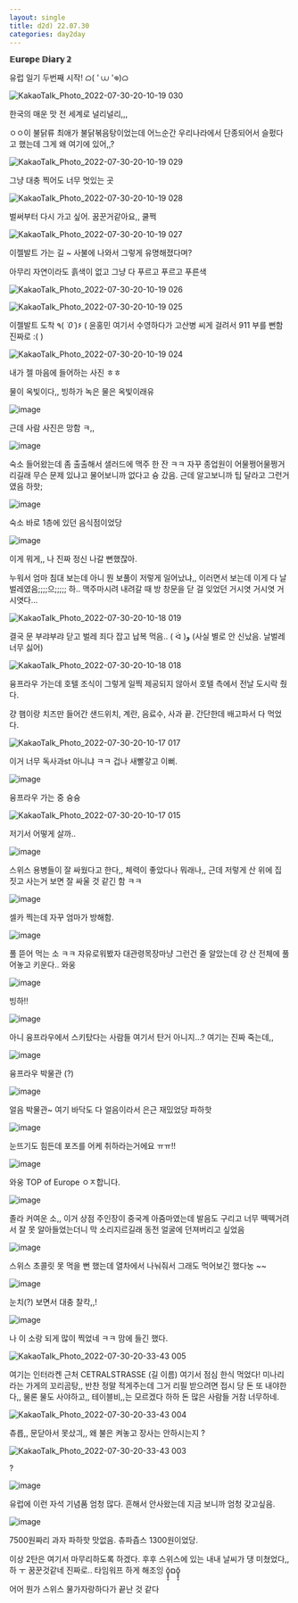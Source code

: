 ```yaml
---
layout: single
title: d2d) 22.07.30
categories: day2day
---
```


__𝔼𝕦𝕣𝕠𝕡𝕖 𝔻𝕚𝕒𝕣𝕪 𝟚__

유럽 일기 두번째 시작! ᜊ( ' ⩊ '𖦹)ᜊ

![KakaoTalk_Photo_2022-07-30-20-10-19 030](https://user-images.githubusercontent.com/52832956/181908321-66606d49-83cc-422b-b9a8-717f3b2561b9.jpeg)

한국의 매운 맛 전 세계로 널리널리,,,

ㅇㅇ이 불닭류 최애가 불닭볶음탕이었는데 어느순간 우리나라에서 단종되어서 슬펐다고 했는데 그게 왜 여기에 있어,,?

![KakaoTalk_Photo_2022-07-30-20-10-19 029](https://user-images.githubusercontent.com/52832956/181908366-4ec7ea0d-6deb-42e3-8578-38326718a76c.jpeg)

그냥 대충 찍어도 너무 멋있는 곳

![KakaoTalk_Photo_2022-07-30-20-10-19 028](https://user-images.githubusercontent.com/52832956/181908374-a07d8196-94dd-437e-9a4f-547b36ddda71.jpeg)

벌써부터 다시 가고 싶어. 꿈꾼거같아요,, 쿨쩍

![KakaoTalk_Photo_2022-07-30-20-10-19 027](https://user-images.githubusercontent.com/52832956/181908392-d322b01b-cfe0-4f20-8428-481f91809f19.jpeg)

이젤발트 가는 길 ~ 사불에 나와서 그렇게 유명해졌다며?

아무리 자연이라도 흙색이 없고 그냥 다 푸르고 푸르고 푸른색

![KakaoTalk_Photo_2022-07-30-20-10-19 026](https://user-images.githubusercontent.com/52832956/181908441-2c3db441-8756-4c3b-850a-322a16094c51.jpeg)

![KakaoTalk_Photo_2022-07-30-20-10-19 025](https://user-images.githubusercontent.com/52832956/181908464-1b4c9e4c-3ce3-400b-98f2-db5ef6192374.jpeg)

이젤발트 도착 ٩( *˙0˙*)۶ ( 윤홍민 여기서 수영하다가 고산병 씨게 걸려서 911 부를 뻔함 진짜로 :( )

![KakaoTalk_Photo_2022-07-30-20-10-19 024](https://user-images.githubusercontent.com/52832956/181908465-3a6ffa7b-3d7d-42e4-8ec4-6acad0239f88.jpeg)

내가 젤 마음에 들어하는 사진 ㅎㅎ

물이 옥빛이다,, 빙하가 녹은 물은 옥빛이래유

![image](https://user-images.githubusercontent.com/52832956/181908485-3806d037-537b-48fc-a70c-026115c0590c.png)

근데 사람 사진은 망함 ㅋ,,

![image](https://user-images.githubusercontent.com/52832956/181908495-db469b4c-df59-4a12-9214-88be95ba5424.png)

숙소 들어왔는데 좀 출출해서 샐러드에 맥주 한 잔 ㅋㅋ 자꾸 종업원이 어물쩡어물쩡거리길래 무슨 문제 있냐고 물어보니까 없다고 슝 갔음. 근데 알고보니까 팁 달라고 그런거였음 하핫;

![image](https://user-images.githubusercontent.com/52832956/181908533-82d41472-db89-4b68-a7d5-061ad8c5062b.png)

숙소 바로 1층에 있던 음식점이었당

![image](https://user-images.githubusercontent.com/52832956/181908548-2fdef7e2-0b15-44f6-8a13-af966418d0f9.png)

이게 뭐게,, 나 진짜 정신 나갈 뻔했잖아.

누워서 엄마 침대 보는데 아니 뭔 보풀이 저렇게 일어났냐,, 이러면서 보는데 이게 다 날벌레였음;;;;으;;;;; 하.. 맥주마시려 내려갈 때 방 창문을 닫 걸 잊었던 거시엿 거시엿 거시엿다...

![KakaoTalk_Photo_2022-07-30-20-10-18 019](https://user-images.githubusercontent.com/52832956/181908592-fef276e1-b33a-41f8-acae-c5e91fdea93b.jpeg)

결국 문 부랴부랴 닫고 벌레 죄다 잡고 납복 먹음.. ( ᐛ )و (사실 별로 안 신났음. 날벌레 너무 싫어)

![KakaoTalk_Photo_2022-07-30-20-10-18 018](https://user-images.githubusercontent.com/52832956/181908635-0122a43a-1e86-442a-9ccf-f4c3eb3b7985.jpeg)

융프라우 가는데 호텔 조식이 그렇게 일찍 제공되지 않아서 호텔 측에서 전날 도시락 줬다.

걍 햄이랑 치즈만 들어간 샌드위치, 계란, 음료수, 사과 끝. 간단한데 배고파서 다 먹었다.

![KakaoTalk_Photo_2022-07-30-20-10-17 017](https://user-images.githubusercontent.com/52832956/181908671-05a9977e-22e2-4a47-a9e3-6bdf2a5382f3.jpeg)

이거 너무 독사과st 아니냐 ㅋㅋ 겁나 새빨갛고 이뻐.

![image](https://user-images.githubusercontent.com/52832956/181908695-217bfcda-eb02-4698-b0d4-1937af104916.png)

융프라우 가는 중 슝슝

![KakaoTalk_Photo_2022-07-30-20-10-17 015](https://user-images.githubusercontent.com/52832956/181908706-0a718424-d20c-458d-9128-8dc54f13b005.jpeg)

저기서 어떻게 살까..

![image](https://user-images.githubusercontent.com/52832956/181908716-9847b745-9c91-4eea-9d70-e2ac7624136b.png)

스위스 용병들이 잘 싸웠다고 한다,, 체력이 좋았다나 뭐래나,, 근데 저렇게 산 위에 집 짓고 사는거 보면 잘 싸울 것 같긴 함 ㅋㅋ

![image](https://user-images.githubusercontent.com/52832956/181908741-4723458b-bd8b-4ff2-9cbe-ac0d9d798e84.png)

셀카 찍는데 자꾸 엄마가 방해함.

![image](https://user-images.githubusercontent.com/52832956/181908748-8dbbc509-251b-43c5-9c67-d410bfbd2c63.png)

풀 뜯어 먹는 소 ㅋㅋ 자유로워봤자 대관령목장마냥 그런건 줄 알았는데 걍 산 전체에 풀어놓고 키운다.. 와웅

![image](https://user-images.githubusercontent.com/52832956/181908794-593d5d3e-9329-436d-8038-75e1a17dcbcd.png)

빙하!!

![image](https://user-images.githubusercontent.com/52832956/181908804-4f8202ca-886e-431a-a7f1-17c62e8b295d.png)

아니 융프라우에서 스키탔다는 사람들 여기서 탄거 아니지...? 여기는 진짜 죽는데,,

![image](https://user-images.githubusercontent.com/52832956/181908812-33234091-c796-489d-8f8b-4ff86223cfed.png)

융프라우 박물관 (?)

![image](https://user-images.githubusercontent.com/52832956/181908817-472932b3-200e-49c1-bdc9-da2fb3e9c853.png)

얼음 박물관~ 여기 바닥도 다 얼음이라서 은근 재밌었당 파하핫

![image](https://user-images.githubusercontent.com/52832956/181908879-ebc799ae-8c35-40ed-8161-8d6940e97912.png)

눈뜨기도 힘든데 포즈를 어케 취하라는거에요 ㅠㅠ!!

![image](https://user-images.githubusercontent.com/52832956/181908894-cb37eff4-1544-48ee-9036-6268d6266768.png)

와웅 TOP of Europe ㅇㅈ합니다.

![image](https://user-images.githubusercontent.com/52832956/181908914-0aeeab37-b17f-4ee5-89fc-0535b777931d.png)

졸라 커여운 소,, 이거 상점 주인장이 중국계 아줌마였는데 발음도 구리고 너무 떽떽거려서 잘 못 알아들었는더니 막 소리지르길래 동전 얼굴에 던져버리고 싶었음

![image](https://user-images.githubusercontent.com/52832956/181908965-036358de-783c-4477-bcd5-950c3bce6f0c.png)

스위스 초콜릿 못 먹을 뻔 했는데 열차에서 나눠줘서 그래도 먹어보긴 했다눙 ~~

![image](https://user-images.githubusercontent.com/52832956/181908984-193352d7-5cb5-49f4-9d84-5c9b893cd0ae.png)

눈치(?) 보면서 대충 찰칵,,!

![image](https://user-images.githubusercontent.com/52832956/181908997-bd22072d-9506-453b-acde-c88efed997ae.png)

나 이 소랑 되게 많이 찍었네 ㅋㅋ 맘에 들긴 했다.

![KakaoTalk_Photo_2022-07-30-20-33-43 005](https://user-images.githubusercontent.com/52832956/181909086-703c1683-7ace-4cff-b1cf-682600e70d2b.jpeg)

여기는 인터라켄 근처 CETRALSTRASSE (길 이름) 여기서 점심 한식 먹었다! 미나리라는 가게의 꼬리곰탕,, 반찬 정말 적게주는데 그거 리필 받으려면 접시 당 돈 또 내야한다,, 물론 물도 사야하고,, 테이블비,,는 모르겠다 하하 돈 많은 사람들 거참 너무하네.

![KakaoTalk_Photo_2022-07-30-20-33-43 004](https://user-images.githubusercontent.com/52832956/181909204-ff08f16c-9c6b-4df2-ad0d-01c6dbd0bb28.jpeg)

츄릅,, 문닫아서 못샀긔,, 왜 불은 켜놓고 장사는 안하시는지 ?

![KakaoTalk_Photo_2022-07-30-20-33-43 003](https://user-images.githubusercontent.com/52832956/181909239-8576e12d-2bd6-421c-83e2-515ce95136da.jpeg)

?

![image](https://user-images.githubusercontent.com/52832956/181909246-3eca0dde-b6f1-4459-9f9c-d52541f17960.png)

유럽에 이런 자석 기념품 엄청 많다. 흔해서 안사왔는데 지금 보니까 엄청 갖고싶음.

![image](https://user-images.githubusercontent.com/52832956/181909261-d7e96195-4afc-42b9-b8f9-3d99234ae50c.png)

7500원짜리 과자 파하핫 맛없음. 츄파츕스 1300원이었당.

이상 2탄은 여기서 마무리하도록 하겠다. 후후 스위스에 있는 내내 날씨가 댕 미쳤었다,, 하 ㅜ 꿈꾼것같네 진짜로.. 타임워프 하게 해조잉 ŏ̥̥̥̥םŏ̥̥̥̥ 

어어 뭔가 스위스 물가자랑하다가 끝난 것 같다 




